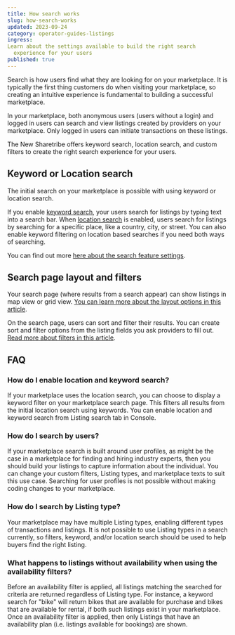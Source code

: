 ```yaml
---
title: How search works
slug: how-search-works
updated: 2023-09-24
category: operator-guides-listings
ingress:
Learn about the settings available to build the right search
  experience for your users
published: true
---
```


Search is how users find what they are looking for on your marketplace.
It is typically the first thing customers do when visiting your
marketplace, so creating an intuitive experience is fundamental to
building a successful marketplace.

In your marketplace, both anonymous users (users without a login) and
logged in users can search and view listings created by providers on
your marketplace. Only logged in users can initiate transactions on
these listings.

The New Sharetribe offers keyword search, location search, and custom
filters to create the right search experience for your users.

## Keyword or Location search

The initial search on your marketplace is possible with using keyword or
location search.

If you enable
[keyword search](https://www.sharetribe.com/docs/operator-guides/keyword-search/),
your users search for listings by typing text into a search bar. When
[location search](https://www.sharetribe.com/docs/operator-guides/location-search/)
is enabled, users search for listings by searching for a specific place,
like a country, city, or street. You can also enable keyword filtering
on location based searches if you need both ways of searching.

You can find out more
[here about the search feature settings](https://www.sharetribe.com/docs/operator-guides/listing-search-settings/).

## Search page layout and filters

Your search page (where results from a search appear) can show listings
in map view or grid view.
[You can learn more about the layout options in this article](https://www.sharetribe.com/docs/operator-guides/search-page-layout-options/).

On the search page, users can sort and filter their results. You can
create sort and filter options from the listing fields you ask providers
to fill out.
[Read more about filters in this article](https://www.sharetribe.com/docs/operator-guides/understanding-filters/).

## FAQ

### How do I enable location and keyword search?

If your marketplace uses the location search, you can choose to display
a keyword filter on your marketplace search page. This filters all
results from the initial location search using keywords. You can enable
location and keyword search from Listing search tab in Console.

### How do I search by users?

If your marketplace search is built around user profiles, as might be
the case in a marketplace for finding and hiring industry experts, then
you should build your listings to capture information about the
individual. You can change your custom filters, Listing types, and
marketplace texts to suit this use case. Searching for user profiles is
not possible without making coding changes to your marketplace.

### How do I search by Listing type?

Your marketplace may have multiple Listing types, enabling different
types of transactions and listings. It is not possible to use Listing
types in a search currently, so filters, keyword, and/or location search
should be used to help buyers find the right listing.

### What happens to listings without availability when using the availability filters?

Before an availability filter is applied, all listings matching the
searched for criteria are returned regardless of Listing type. For
instance, a keyword search for "bike" will return bikes that are
available for purchase and bikes that are available for rental, if both
such listings exist in your marketplace. Once an availability filter is
applied, then only Listings that have an availability plan (i.e.
listings available for bookings) are shown.
